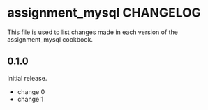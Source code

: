# assignment_mysql CHANGELOG

This file is used to list changes made in each version of the assignment_mysql cookbook.

## 0.1.0

Initial release.

- change 0
- change 1
